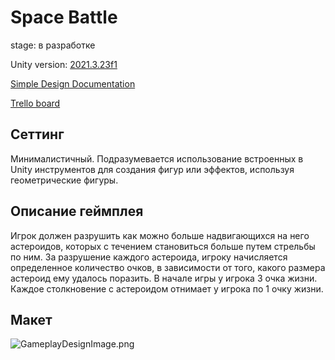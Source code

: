 # Space Battle
stage: в разработке

Unity version: [2021.3.23f1](https://unity.com/releases/editor/qa/lts-releases?version=2021.3)

[Simple Design Documentation](https://docs.google.com/document/d/1P6l0y2K2D2z4WbhaLaGhtE4IQZTNRimQ_KtBZdDmz9U/edit?usp=sharing)

[Trello board](https://trello.com/b/kFHYr3Ov/spacedefender)
## Сеттинг
Минималистичный. Подразумевается использование встроенных в Unity инструментов для создания фигур или эффектов, используя геометрические фигуры.

## Описание геймплея
Игрок должен разрушить как можно больше надвигающихся на него астероидов, которых с течением становиться больше путем стрельбы по ним. За разрушение каждого астероида, игроку начисляется определенное количество очков, в зависимости от того, какого размера астероид ему удалось поразить. В начале игры у игрока 3 очка жизни. Каждое столкновение с астероидом отнимает у игрока по 1 очку жизни.

## Макет
![GameplayDesignImage.png](https://github.com/brichk1n/spacedefender/blob/main/GameplayDesignImage.png?raw=true)
